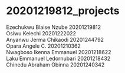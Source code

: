 # 20201219812_projects
Ezechukwu Blaise Nzube 20201219812                                                                       
Osiwu Kelechi 20201222022    
Anyanwu Jerma Chikaodi 20201244792    
Opara Angele C. 20201210362    
Nwagboso Ikenna  Emmanuel 20201218622    
Laku Emmanuel Ledornubari 20201218432    
Chinedu Abraham Obinna 20201240342    
